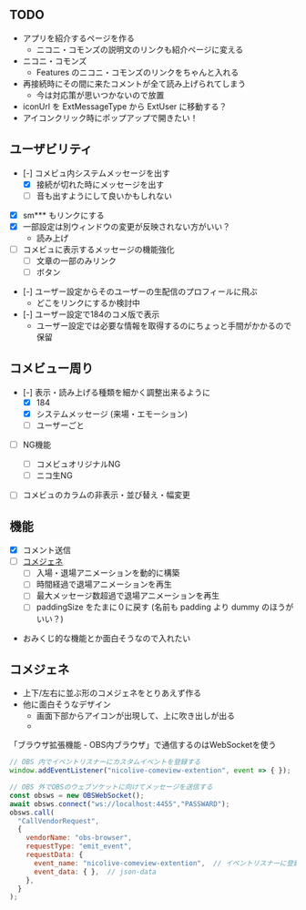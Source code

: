 
## TODO
* アプリを紹介するページを作る
  * ニコニ・コモンズの説明文のリンクも紹介ページに変える
* ニコニ・コモンズ
  * Features のニコニ・コモンズのリンクをちゃんと入れる
* 再接続時にその間に来たコメントが全て読み上げられてしまう
  * 今は対応策が思いつかないので放置
* iconUrl を ExtMessageType から ExtUser に移動する？
* アイコンクリック時にポップアップで開きたい！


## ユーザビリティ
* [-] コメビュ内システムメッセージを出す
  * [x] 接続が切れた時にメッセージを出す
  * [ ] 音も出すようにして良いかもしれない
* [x] sm*** もリンクにする
* [x] 一部設定は別ウィンドウの変更が反映されない方がいい？
  * 読み上げ
* [ ] コメビュに表示するメッセージの機能強化
  * [ ] 文章の一部のみリンク
  * [ ] ボタン
* [-] ユーザー設定からそのユーザーの生配信のプロフィールに飛ぶ
  * どこをリンクにするか検討中
* [-] ユーザー設定で184のコメ版で表示
  * ユーザー設定では必要な情報を取得するのにちょっと手間がかかるので保留


## コメビュー周り
* [-] 表示・読み上げる種類を細かく調整出来るように
  * [x] 184
  * [x] システムメッセージ (来場・エモーション)
  * [ ] ユーザーごと
* [ ] NG機能
  * [ ] コメビュオリジナルNG
  * [ ] ニコ生NG
* [ ] コメビュのカラムの非表示・並び替え・幅変更


## 機能
* [x] コメント送信
* [ ] [コメジェネ](#コメジェネ)
  * [ ] 入場・退場アニメーションを動的に構築
  * [ ] 時間経過で退場アニメーションを再生
  * [ ] 最大メッセージ数超過で退場アニメーションを再生
  * [ ] paddingSize をたまに０に戻す (名前も padding より dummy のほうがいい？)
* おみくじ的な機能とか面白そうなので入れたい


## コメジェネ
* 上下/左右に並ぶ形のコメジェネをとりあえず作る
* 他に面白そうなデザイン
  * 画面下部からアイコンが出現して、上に吹き出しが出る
  * 

「ブラウザ拡張機能 - OBS内ブラウザ」で通信するのはWebSocketを使う
```javascript
// OBS 内でイベントリスナーにカスタムイベントを登録する
window.addEventListener("nicolive-comeview-extention", event => { });

// OBS 外でOBSのウェブソケットに向けてメッセージを送信する
const obsws = new OBSWebSocket();
await obsws.connect("ws://localhost:4455","PASSWARD");
obsws.call(
  "CallVendorRequest",
  {
    vendorName: "obs-browser",
    requestType: "emit_event",
    requestData: {
      event_name: "nicolive-comeview-extention",  // イベントリスナーに登録する名前と同じにする
      event_data: { },  // json-data
    },
  }
);
```
